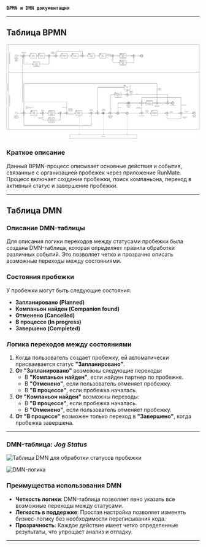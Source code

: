 **`BPMN и DMN документация`**

---

## Таблица BPMN

![Таблица BPMN поиска компаньона](../../static/img/BPMN.png)



### Краткое описание

Данный BPMN-процесс описывает основные действия и события, связанные с организацией пробежек через приложение RunMate. Процесс включает создание пробежки, поиск компаньона, переход в активный статус и завершение пробежки. 

---

## Таблица DMN

### Описание DMN-таблицы

Для описания логики переходов между статусами пробежки была создана DMN-таблица, которая определяет правила обработки различных событий. Это позволяет четко и прозрачно описать возможные переходы между состояниями.

### Состояния пробежки

У пробежки могут быть следующие состояния:

- **Запланировано (Planned)**  
- **Компаньон найден (Companion found)**  
- **Отменено (Cancelled)**  
- **В процессе (In progress)**  
- **Завершено (Completed)**  

### Логика переходов между состояниями

1. Когда пользователь создает пробежку, ей автоматически присваивается статус **"Запланировано"**.
2. **От "Запланировано"** возможны следующие переходы:  
   - В **"Компаньон найден"**, если найден партнер по пробежке.  
   - В **"Отменено"**, если пользователь отменяет пробежку.  
   - В **"В процессе"**, если пробежка началась.  
3. **От "Компаньон найден"** возможны переходы:  
   - В **"В процессе"**, если пробежка началась.  
   - В **"Отменено"**, если пользователь отменяет пробежку.  
4. **От "В процессе"** возможен только переход в **"Завершено"**, когда пробежка завершена.

---

### DMN-таблица: *Jog Status*

![Таблица DMN для обработки статусов пробежки](https://cdn.buildin.ai/s3/884a88b9-de0c-4b55-987d-8049a020784b/image.png?time=1733426100&token=2f2af36325867f611d398035cbe4e9d1&role=sharePaid)

![DMN-логика](https://cdn.buildin.ai/s3/896c0267-3452-4242-85be-9ad3d88ef001/image.png?time=1733426100&token=56d5963fbcabbc08e0145520c70928ef&role=sharePaid)

### Преимущества использования DMN

- **Четкость логики**: DMN-таблица позволяет явно указать все возможные переходы между статусами.  
- **Легкость в поддержке**: Простая настройка позволяет изменять бизнес-логику без необходимости переписывания кода.  
- **Прозрачность**: Каждое действие имеет четко определенные результаты, что упрощает анализ и отладку.

---